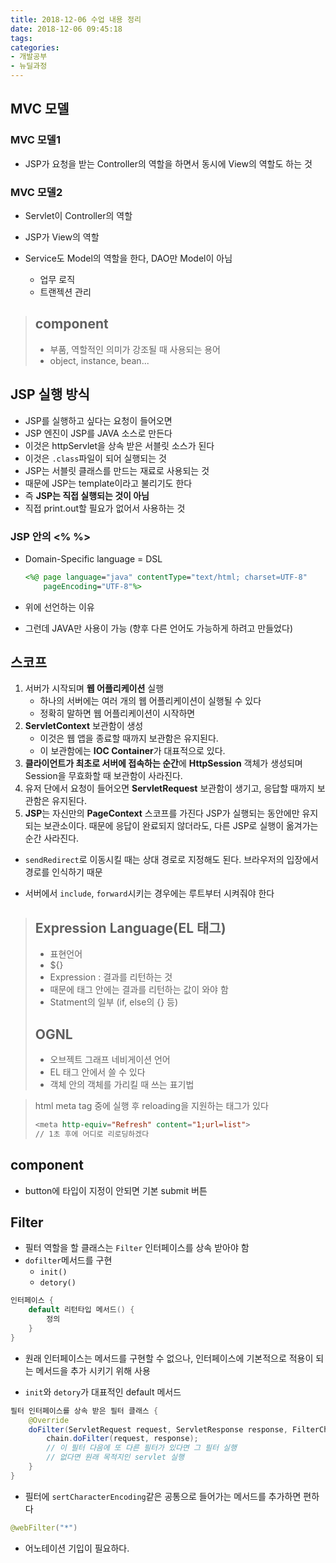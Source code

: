 ```yaml
---
title: 2018-12-06 수업 내용 정리
date: 2018-12-06 09:45:18
tags:
categories:
- 개발공부
- 뉴딜과정
---
```


## MVC 모델

### MVC 모델1

- JSP가 요청을 받는 Controller의 역할을 하면서 동시에 View의 역할도 하는 것

### MVC 모델2

- Servlet이 Controller의 역할
- JSP가 View의 역할

- Service도 Model의 역할을 한다, DAO만 Model이 아님
  - 업무 로직
  - 트랜젝션 관리

> ## component
>
> - 부품, 역할적인 의미가 강조될 때 사용되는 용어
> - object, instance, bean...

##  JSP 실행 방식

- JSP를 실행하고 싶다는 요청이 들어오면
- JSP 엔진이 JSP를 JAVA 소스로 만든다
- 이것은 httpServlet을 상속 받은 서블릿 소스가 된다 
- 이것은 `.class`파일이 되어 실행되는 것
- JSP는 서블릿 클래스를 만드는 재료로 사용되는 것
- 때문에 JSP는 template이라고 불리기도 한다
- 즉 **JSP는 직접 실행되는 것이 아님**
- 직접 print.out할 필요가 없어서 사용하는 것

### JSP 안의 <% %>

- Domain-Specific language = DSL

  ```jsp
  <%@ page language="java" contentType="text/html; charset=UTF-8"
      pageEncoding="UTF-8"%>
  ```

- 위에 선언하는 이유

- 그런데 JAVA만 사용이 가능
  (향후 다른 언어도 가능하게 하려고 만들었다)

## 스코프

1. 서버가 시작되며 **웹 어플리케이션** 실행
   - 하나의 서버에는 여러 개의 웹 어플리케이션이 실행될 수 있다
   - 정확히 말하면 웹 어플리케이션이 시작하면
2. **ServletContext** 보관함이 생성
   - 이것은 웹 앱을 종료할 때까지 보관함은 유지된다.
   - 이 보관함에는 **IOC Container**가 대표적으로 있다.
3. **클라이언트가 최초로 서버에 접속하는 순간**에 **HttpSession** 객체가 생성되며 Session을 무효화할 때 보관함이 사라진다.
4. 유저 단에서 요청이 들어오면 **ServletRequest** 보관함이 생기고, 응답할 때까지 보관함은 유지된다.
5. **JSP**는 자신만의 **PageContext** 스코프를 가진다 JSP가 실행되는 동안에만 유지되는 보관소이다. 때문에 응답이 완료되지 않더라도, 다른 JSP로 실행이 옮겨가는 순간 사라진다.



- `sendRedirect`로 이동시킬 때는 상대 경로로 지정해도 된다. 브라우저의 입장에서 경로를 인식하기 때문

- 서버에서 `include`, `forward`시키는 경우에는 루트부터 시켜줘야 한다

> ## Expression Language(EL 태그)
>
> - 표현언어
> - ${}
> - Expression : 결과를 리턴하는 것
> - 때문에 태그 안에는 결과를 리턴하는 값이 와야 함
> - Statment의 일부 (if, else의 {} 등)
>
> ## OGNL
>
> - 오브젝트 그래프 네비게이션 언어
> - EL 태그 안에서 쓸 수 있다
> - 객체 안의 객체를 가리킬 때 쓰는 표기법

> html meta tag 중에 실행 후 reloading을 지원하는 태그가 있다
>
> ```jsp
> <meta http-equiv="Refresh" content="1;url=list">
> // 1초 후에 어디로 리로딩하겠다
> ```

## component

- button에 타입이 지정이 안되면 기본 submit 버튼

## Filter

- 필터 역할을 할 클래스는 `Filter` 인터페이스를 상속 받아야 함
- `dofilter`메서드를 구현
  - `init()`
  - `detory()`

```java
인터페이스 {
    default 리턴타입 메서드() {
        정의
    }
}
```

- 원래 인터페이스는 메서드를 구현할 수 없으나,  인터페이스에 기본적으로 적용이 되는 메서드을 추가 시키기 위해 사용

- `init`와 `detory`가 대표적인 default 메서드

```java
필터 인터페이스를 상속 받은 필터 클래스 {
	@Override
	doFilter(ServletRequest request, ServletResponse response, FilterChain chain) {
		chain.doFilter(request, response);
		// 이 필터 다음에 또 다른 필터가 있다면 그 필터 실행
		// 없다면 원래 목적지인 servlet 실행
	}
}
```

- 필터에 `sertCharacterEncoding`같은 공통으로 들어가는 메서드를 추가하면 편하다

```java
@webFilter("*")
```

- 어노테이션 기입이 필요하다.

